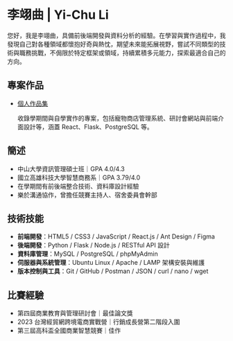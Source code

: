 # 李翊曲 | Yi-Chu Li

您好，我是李翊曲，具備前後端開發與資料分析的經驗。在學習與實作過程中，我發現自己對各種領域都懷抱好奇與熱忱，期望未來能拓展視野，嘗試不同類型的技術與職務挑戰，不侷限於特定框架或領域，持續累積多元能力，探索最適合自己的方向。

## 專案作品

- [個人作品集](https://yorutats.github.io/ChuBlog/#/portfolioList)

  收錄學期間與自學實作的專案，包括寵物商店管理系統、研討會網站與前端介面設計等，涵蓋 React、Flask、PostgreSQL 等。

## 簡述

- 中山大學資訊管理碩士班｜GPA 4.0/4.3
- 國立高雄科技大學智慧商務系｜GPA 3.79/4.0
- 在學期間有前後端整合技術、資料庫設計經驗
- 樂於溝通協作，曾擔任競賽主持人、宿舍委員會幹部

## 技術技能

- **前端開發**：HTML5 / CSS3 / JavaScript / React.js / Ant Design / Figma
- **後端開發**：Python / Flask / Node.js / RESTful API 設計
- **資料庫管理**：MySQL / PostgreSQL / phpMyAdmin
- **伺服器與系統管理**：Ubuntu Linux / Apache / LAMP 架構安裝與維護
- **版本控制與工具**：Git / GitHub / Postman / JSON / curl / nano / wget


## 比賽經驗

- 第四屆商業教育與管理研討會｜最佳論文獎
- 2023 台灣經貿網跨境電商實戰營｜行銷成長營第二階段入圍
- 第三屆高科盃全國商業智慧競賽｜佳作


